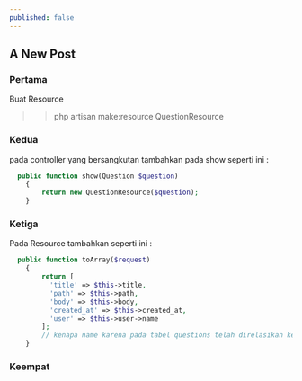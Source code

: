 ```yaml
---
published: false
---
```

## A New Post

### Pertama
Buat Resource
>> php artisan make:resource QuestionResource

### Kedua
pada controller yang bersangkutan tambahkan pada show seperti ini :  
```php
  public function show(Question $question)
    {
        return new QuestionResource($question);
    }
```

### Ketiga
Pada Resource tambahkan seperti ini :  
```php
  public function toArray($request)
    {
        return [
          'title' => $this->title,
          'path' => $this->path,
          'body' => $this->body,
          'created_at' => $this->created_at,
          'user' => $this->user->name
        ];
        // kenapa name karena pada tabel questions telah direlasikan ke user jadi bisa didapatkan name user, ini untuk menghindari users tau id user tersebut ketka dikirim dengan API
    }
```

### Keempat

